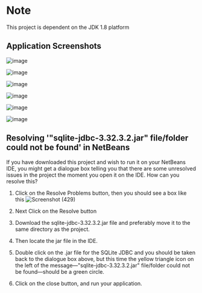 # Note
This project is dependent on the JDK 1.8 platform

## Application Screenshots
![image](https://user-images.githubusercontent.com/68448315/127790443-92dd5179-2ae7-44b9-ad49-47bc1a8e5540.png)

![image](https://user-images.githubusercontent.com/68448315/127790466-3e821b2b-77de-4874-9f79-64cec32c73bb.png)

![image](https://user-images.githubusercontent.com/68448315/127790472-804525bc-fb8e-4de3-af30-9936fbcabf9d.png)

![image](https://user-images.githubusercontent.com/68448315/127790489-a97beb1f-d82d-40d1-8459-6d9af9a20156.png)

![image](https://user-images.githubusercontent.com/68448315/127790596-2ca7886a-e1fd-43a5-a590-1f539ece981a.png)

![image](https://user-images.githubusercontent.com/68448315/127790623-6ddd3b0f-2f2f-480c-9a40-27ccf1791a3f.png)


## Resolving '"sqlite-jdbc-3.32.3.2.jar" file/folder could not be found' in NetBeans
If you have downloaded this project and wish to run it on your NetBeans IDE, you might get a dialogue box telling you that there are some unresolved issues in the project the moment you open it on the IDE. How can you resolve this?
1. Click on the Resolve Problems button, then you should see a box like this
![Screenshot (429)](https://user-images.githubusercontent.com/68448315/127789108-8a054ac1-2e9d-40d6-b2e7-0728cf71133a.jpeg)

2. Next Click on the Resolve button
3. Download the sqlite-jdbc-3.32.3.2.jar file and preferably move it to the same directory as the project.
4. Then locate the jar file in the IDE.
5. Double click on the .jar file for the SQLite JDBC and you should be taken back to the dialogue box above, but this time the yellow triangle icon on the left of the message—"sqlite-jdbc-3.32.3.2.jar" file/folder could not be found—should be a green circle.
6. Click on the close button, and run your application.
